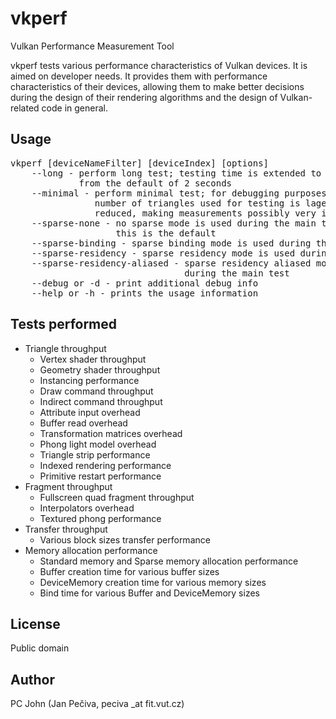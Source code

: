 # vkperf
Vulkan Performance Measurement Tool

vkperf tests various performance characteristics of Vulkan devices.
It is aimed on developer needs. It provides them with performance characteristics of their devices,
allowing them to make better decisions during the design of their rendering algorithms and the design of Vulkan-related code in general.

## Usage
<pre>
vkperf [deviceNameFilter] [deviceIndex] [options]
    --long - perform long test; testing time is extended to 20 second
             from the default of 2 seconds
    --minimal - perform minimal test; for debugging purposes,
                number of triangles used for testing is lagerly
                reduced, making measurements possibly very imprecise
    --sparse-none - no sparse mode is used during the main test;
                    this is the default
    --sparse-binding - sparse binding mode is used during the main test
    --sparse-residency - sparse residency mode is used during the main test
    --sparse-residency-aliased - sparse residency aliased mode is used
                                 during the main test
    --debug or -d - print additional debug info
    --help or -h - prints the usage information
</pre>

## Tests performed
* Triangle throughput
  * Vertex shader throughput
  * Geometry shader throughput
  * Instancing performance
  * Draw command throughput
  * Indirect command throughput
  * Attribute input overhead
  * Buffer read overhead
  * Transformation matrices overhead
  * Phong light model overhead
  * Triangle strip performance
  * Indexed rendering performance
  * Primitive restart performance
* Fragment throughput
  * Fullscreen quad fragment throughput
  * Interpolators overhead
  * Textured phong performance
* Transfer throughput
  * Various block sizes transfer performance
* Memory allocation performance
  * Standard memory and Sparse memory allocation performance
  * Buffer creation time for various buffer sizes
  * DeviceMemory creation time for various memory sizes
  * Bind time for various Buffer and DeviceMemory sizes

## License
Public domain

## Author
PC John (Jan Pečiva, peciva _at fit.vut.cz)

